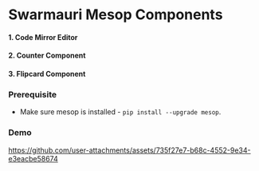 # Swarmauri Mesop Components

#### 1. Code Mirror Editor

#### 2. Counter Component

#### 3. Flipcard Component

### Prerequisite

- Make sure mesop is installed - `pip install --upgrade mesop`.

### Demo

https://github.com/user-attachments/assets/735f27e7-b68c-4552-9e34-e3eacbe58674

